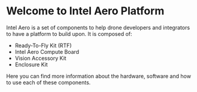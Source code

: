 # Welcome to Intel Aero Platform

[//]: # (TODO: Add images for Compute Board and RTF)

Intel Aero is a set of components to help drone developers and integrators
to have a platform to build upon. It is composed of:

  - Ready-To-Fly Kit (RTF)
  - Intel Aero Compute Board
  - Vision Accessory Kit
  - Enclosure Kit

Here you can find more information about the hardware, software and how
to use each of these components.
